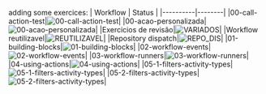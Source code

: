 adding some exercices:
| Workflow | Status |
|----------|--------|
|00-call-action-test|![00-call-action-test](https://github.com/julianooen/teste-novo-git-actions/actions/workflows/00-call-action-test.yml/badge.svg)|
|00-acao-personalizada|![00-acao-personalizada](https://github.com/julianooen/teste-novo-git-actions/actions/workflows/00-acao-personalizada.yml/badge.svg)|
|Exercicios de revisão|![VARIADOS](https://github.com/julianooen/teste-novo-git-actions/actions/workflows/00-testes-variados-outros.yml/badge.svg)|
|Workflow reutilizavel|![REUTILIZAVEL](https://github.com/julianooen/teste-novo-git-actions/actions/workflows/00-chama-reutilizavel.yml/badge.svg)|
|Repository dispatch|![REPO_DIS](https://github.com/julianooen/teste-novo-git-actions/actions/workflows/00-repository-dispatch.yml/badge.svg)|
|01-building-blocks|![01-building-blocks](https://github.com/julianooen/teste-novo-git-actions/actions/workflows/01-building-blocks.yml/badge.svg)|
|02-workflow-events|![02-workflow-events](https://github.com/julianooen/teste-novo-git-actions/actions/workflows/02-workflow-events.yml/badge.svg)|
|03-workflow-runners|![03-workflow-runners](https://github.com/julianooen/teste-novo-git-actions/actions/workflows/03-workflow-runners.yml/badge.svg)|
|04-using-actions|![04-using-actions](https://github.com/julianooen/teste-novo-git-actions/actions/workflows/04-using-actions.yml/badge.svg)|
|05-1-filters-activity-types|![05-1-filters-activity-types](https://github.com/julianooen/teste-novo-git-actions/actions/workflows/05-1-filters-activity-types.yml/badge.svg)|
|05-2-filters-activity-types|![05-2-filters-activity-types](https://github.com/julianooen/teste-novo-git-actions/actions/workflows/05-2-filters-activity-types.yml/badge.svg)|